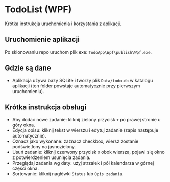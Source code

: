 ﻿TodoList (WPF)
================
Krótka instrukcja uruchomienia i korzystania z aplikacji.

Uruchomienie aplikacji
-----------------------------------
Po sklonowaniu repo uruchom plik exe: `TodoApp\Wpf\publish\Wpf.exe`.

Gdzie są dane
-------------
- Aplikacja używa bazy SQLite i tworzy plik `Data/todo.db` w katalogu aplikacji (ten folder powstaje automatycznie przy pierwszym uruchomieniu).

Krótka instrukcja obsługi
-------------------------
- Aby dodać nowe zadanie: kliknij zielony przycisk `+` po prawej stronie u góry okna.
- Edycja opisu: kliknij tekst w wierszu i edytuj zadanie (zapis następuje automatycznie).
- Oznacz jako wykonane: zaznacz checkbox, wiersz zostanie podświetlony na jasnozielony.
- Usuń zadanie: kliknij czerwony przycisk `X` obok wiersza, pojawi się okno z potwierdzeniem usunięcia zadania.
- Przeglądaj zadania wg daty: użyj strzałek i pól kalendarza w górnej części okna.
- Sortowanie: kliknij nagłówki `Status` lub `Opis zadania`.